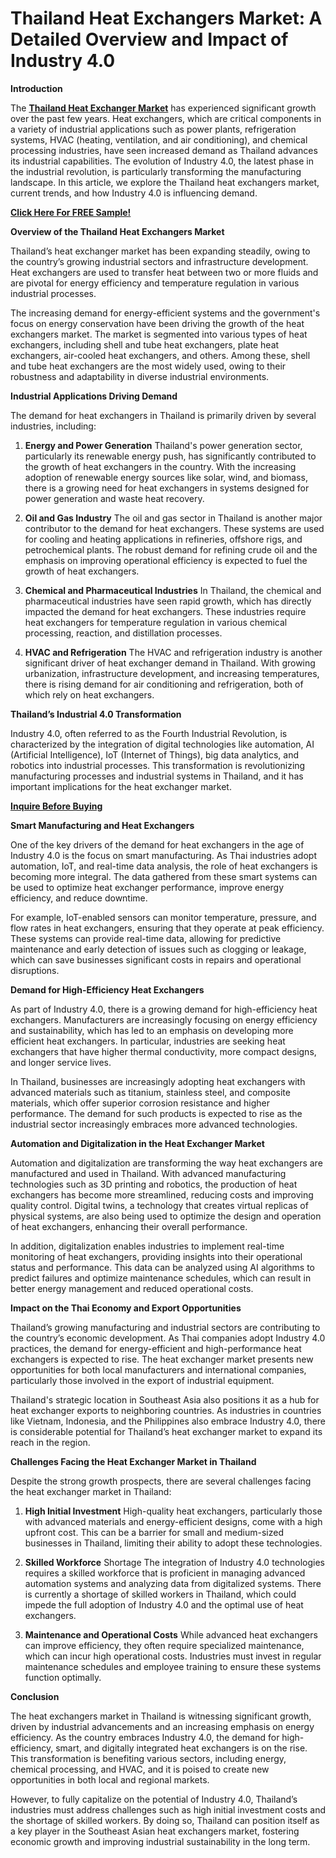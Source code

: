# Thailand Heat Exchangers Market: A Detailed Overview and Impact of Industry 4.0

**Introduction**

The **[Thailand Heat Exchanger Market](https://www.nextmsc.com/report/thailand-heat-exchangers-market)** has experienced significant growth over the past few years. Heat exchangers, which are critical components in a variety of industrial applications such as power plants, refrigeration systems, HVAC (heating, ventilation, and air conditioning), and chemical processing industries, have seen increased demand as Thailand advances its industrial capabilities. The evolution of Industry 4.0, the latest phase in the industrial revolution, is particularly transforming the manufacturing landscape. In this article, we explore the Thailand heat exchangers market, current trends, and how Industry 4.0 is influencing demand.

**[Click Here For FREE Sample!](https://www.nextmsc.com/thailand-heat-exchangers-market/request-sample)**

**Overview of the Thailand Heat Exchangers Market**

Thailand’s heat exchanger market has been expanding steadily, owing to the country’s growing industrial sectors and infrastructure development. Heat exchangers are used to transfer heat between two or more fluids and are pivotal for energy efficiency and temperature regulation in various industrial processes.

The increasing demand for energy-efficient systems and the government's focus on energy conservation have been driving the growth of the heat exchangers market. The market is segmented into various types of heat exchangers, including shell and tube heat exchangers, plate heat exchangers, air-cooled heat exchangers, and others. Among these, shell and tube heat exchangers are the most widely used, owing to their robustness and adaptability in diverse industrial environments.

**Industrial Applications Driving Demand**

The demand for heat exchangers in Thailand is primarily driven by several industries, including:

1.	**Energy and Power Generation** Thailand's power generation sector, particularly its renewable energy push, has significantly contributed to the growth of heat exchangers in the country. With the increasing adoption of renewable energy sources like solar, wind, and biomass, there is a growing need for heat exchangers in systems designed for power generation and waste heat recovery.

2.	**Oil and Gas Industry** The oil and gas sector in Thailand is another major contributor to the demand for heat exchangers. These systems are used for cooling and heating applications in refineries, offshore rigs, and petrochemical plants. The robust demand for refining crude oil and the emphasis on improving operational efficiency is expected to fuel the growth of heat exchangers.

3.	**Chemical and Pharmaceutical Industries** In Thailand, the chemical and pharmaceutical industries have seen rapid growth, which has directly impacted the demand for heat exchangers. These industries require heat exchangers for temperature regulation in various chemical processing, reaction, and distillation processes.

4.	**HVAC and Refrigeration** The HVAC and refrigeration industry is another significant driver of heat exchanger demand in Thailand. With growing urbanization, infrastructure development, and increasing temperatures, there is rising demand for air conditioning and refrigeration, both of which rely on heat exchangers.

**Thailand’s Industrial 4.0 Transformation**

Industry 4.0, often referred to as the Fourth Industrial Revolution, is characterized by the integration of digital technologies like automation, AI (Artificial Intelligence), IoT (Internet of Things), big data analytics, and robotics into industrial processes. This transformation is revolutionizing manufacturing processes and industrial systems in Thailand, and it has important implications for the heat exchanger market.

**[Inquire Before Buying](https://www.nextmsc.com/thailand-heat-exchangers-market/inquire-before-buying)**

**Smart Manufacturing and Heat Exchangers**

One of the key drivers of the demand for heat exchangers in the age of Industry 4.0 is the focus on smart manufacturing. As Thai industries adopt automation, IoT, and real-time data analysis, the role of heat exchangers is becoming more integral. The data gathered from these smart systems can be used to optimize heat exchanger performance, improve energy efficiency, and reduce downtime.

For example, IoT-enabled sensors can monitor temperature, pressure, and flow rates in heat exchangers, ensuring that they operate at peak efficiency. These systems can provide real-time data, allowing for predictive maintenance and early detection of issues such as clogging or leakage, which can save businesses significant costs in repairs and operational disruptions.

**Demand for High-Efficiency Heat Exchangers**

As part of Industry 4.0, there is a growing demand for high-efficiency heat exchangers. Manufacturers are increasingly focusing on energy efficiency and sustainability, which has led to an emphasis on developing more efficient heat exchangers. In particular, industries are seeking heat exchangers that have higher thermal conductivity, more compact designs, and longer service lives.

In Thailand, businesses are increasingly adopting heat exchangers with advanced materials such as titanium, stainless steel, and composite materials, which offer superior corrosion resistance and higher performance. The demand for such products is expected to rise as the industrial sector increasingly embraces more advanced technologies.

**Automation and Digitalization in the Heat Exchanger Market**

Automation and digitalization are transforming the way heat exchangers are manufactured and used in Thailand. With advanced manufacturing technologies such as 3D printing and robotics, the production of heat exchangers has become more streamlined, reducing costs and improving quality control. Digital twins, a technology that creates virtual replicas of physical systems, are also being used to optimize the design and operation of heat exchangers, enhancing their overall performance.

In addition, digitalization enables industries to implement real-time monitoring of heat exchangers, providing insights into their operational status and performance. This data can be analyzed using AI algorithms to predict failures and optimize maintenance schedules, which can result in better energy management and reduced operational costs.

**Impact on the Thai Economy and Export Opportunities**

Thailand’s growing manufacturing and industrial sectors are contributing to the country’s economic development. As Thai companies adopt Industry 4.0 practices, the demand for energy-efficient and high-performance heat exchangers is expected to rise. The heat exchanger market presents new opportunities for both local manufacturers and international companies, particularly those involved in the export of industrial equipment.

Thailand's strategic location in Southeast Asia also positions it as a hub for heat exchanger exports to neighboring countries. As industries in countries like Vietnam, Indonesia, and the Philippines also embrace Industry 4.0, there is considerable potential for Thailand’s heat exchanger market to expand its reach in the region.

**Challenges Facing the Heat Exchanger Market in Thailand**

Despite the strong growth prospects, there are several challenges facing the heat exchanger market in Thailand:

1.	**High Initial Investment** High-quality heat exchangers, particularly those with advanced materials and energy-efficient designs, come with a high upfront cost. This can be a barrier for small and medium-sized businesses in Thailand, limiting their ability to adopt these technologies.

2.	**Skilled Workforce** Shortage The integration of Industry 4.0 technologies requires a skilled workforce that is proficient in managing advanced automation systems and analyzing data from digitalized systems. There is currently a shortage of skilled workers in Thailand, which could impede the full adoption of Industry 4.0 and the optimal use of heat exchangers.

3.	**Maintenance and Operational Costs** While advanced heat exchangers can improve efficiency, they often require specialized maintenance, which can incur high operational costs. Industries must invest in regular maintenance schedules and employee training to ensure these systems function optimally.

**Conclusion**

The heat exchangers market in Thailand is witnessing significant growth, driven by industrial advancements and an increasing emphasis on energy efficiency. As the country embraces Industry 4.0, the demand for high-efficiency, smart, and digitally integrated heat exchangers is on the rise. This transformation is benefiting various sectors, including energy, chemical processing, and HVAC, and it is poised to create new opportunities in both local and regional markets.

However, to fully capitalize on the potential of Industry 4.0, Thailand’s industries must address challenges such as high initial investment costs and the shortage of skilled workers. By doing so, Thailand can position itself as a key player in the Southeast Asian heat exchangers market, fostering economic growth and improving industrial sustainability in the long term.
